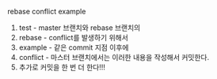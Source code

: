 rebase conflict example
1. test - master 브랜치와 rebase 브랜치의 
2. rebase - conflict를 발생하기 위해서 
3. example - 같은 commit 지점 이후에 
4. conflict - 마스터 브랜치에서는 이러한 내용을 작성해서 커밋한다.
5. 추가로 커밋을 한 번 더 한다!!!